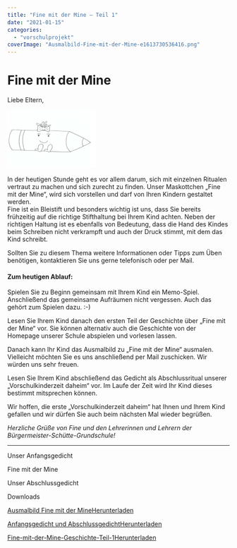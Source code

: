 ```yaml
---
title: "Fine mit der Mine – Teil 1"
date: "2021-01-15"
categories: 
  - "vorschulprojekt"
coverImage: "Ausmalbild-Fine-mit-der-Mine-e1613730536416.png"
---
```


# Fine mit der Mine

Liebe Eltern,

![](images/Ausmalbild-Fine-mit-der-Mine-e1613730536416.png)

In der heutigen Stunde geht es vor allem darum, sich mit einzelnen Ritualen vertraut zu machen und sich zurecht zu finden. Unser Maskottchen „Fine mit der Mine“, wird sich vorstellen und darf von Ihren Kindern gestaltet werden.  
Fine ist ein Bleistift und besonders wichtig ist uns, dass Sie bereits frühzeitig auf die richtige Stifthaltung bei Ihrem Kind achten. Neben der richtigen Haltung ist es ebenfalls von Bedeutung, dass die Hand des Kindes beim Schreiben nicht verkrampft und auch der Druck stimmt, mit dem das Kind schreibt.

Sollten Sie zu diesem Thema weitere Informationen oder Tipps zum Üben benötigen, kontaktieren Sie uns gerne telefonisch oder per Mail.

#### **Zum heutigen Ablauf:**

Spielen Sie zu Beginn gemeinsam mit Ihrem Kind ein Memo-Spiel. Anschließend das gemeinsame Aufräumen nicht vergessen. Auch das gehört zum Spielen dazu. :-)

Lesen Sie Ihrem Kind danach den ersten Teil der Geschichte über „Fine mit der Mine“ vor. Sie können alternativ auch die Geschichte von der Homepage unserer Schule abspielen und vorlesen lassen.

Danach kann Ihr Kind das Ausmalbild zu „Fine mit der Mine“ ausmalen. Vielleicht möchten Sie es uns anschließend per Mail zuschicken. Wir würden uns sehr freuen.

Lesen Sie Ihrem Kind abschließend das Gedicht als Abschlussritual unserer  
„Vorschulkinderzeit daheim“ vor. Im Laufe der Zeit wird Ihr Kind dieses bestimmt mitsprechen können.  

Wir hoffen, die erste „Vorschulkinderzeit daheim“ hat Ihnen und Ihrem Kind gefallen und wir dürfen Sie auch beim nächsten Mal wieder begrüßen.

_Herzliche Grüße von Fine und den Lehrerinnen und Lehrern der Bürgermeister-Schütte-Grundschule!_

* * *

Unser Anfangsgedicht

Fine mit der Mine

Unser Abschlussgedicht

Downloads

[Ausmalbild Fine mit der Mine](https://volksschule-partenkirchen.de/wp-content/uploads/2021/03/Ausmalbild-Fine-mit-der-Mine.pdf)[Herunterladen](https://volksschule-partenkirchen.de/wp-content/uploads/2021/03/Ausmalbild-Fine-mit-der-Mine.pdf)

[Anfangsgedicht und Abschlussgedicht](https://volksschule-partenkirchen.de/wp-content/uploads/Anfangsgedicht-und-Abschlussgedicht.pdf)[Herunterladen](https://volksschule-partenkirchen.de/wp-content/uploads/Anfangsgedicht-und-Abschlussgedicht.pdf)

[Fine-mit-der-Mine-Geschichte-Teil-1](https://volksschule-partenkirchen.de/wp-content/uploads/2021/02/Fine-mit-der-Mine-Geschichte-Teil-1.pdf)[Herunterladen](https://volksschule-partenkirchen.de/wp-content/uploads/2021/02/Fine-mit-der-Mine-Geschichte-Teil-1.pdf)
